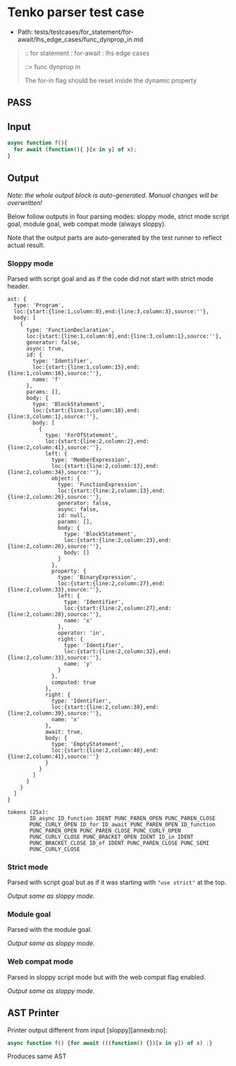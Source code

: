 # Tenko parser test case

- Path: tests/testcases/for_statement/for-await/lhs_edge_cases/func_dynprop_in.md

> :: for statement : for-await : lhs edge cases
>
> ::> func dynprop in
>
> The for-in flag should be reset inside the dynamic property

## PASS

## Input

`````js
async function f(){
  for await (function(){ }[x in y] of x);
}  
`````

## Output

_Note: the whole output block is auto-generated. Manual changes will be overwritten!_

Below follow outputs in four parsing modes: sloppy mode, strict mode script goal, module goal, web compat mode (always sloppy).

Note that the output parts are auto-generated by the test runner to reflect actual result.

### Sloppy mode

Parsed with script goal and as if the code did not start with strict mode header.

`````
ast: {
  type: 'Program',
  loc:{start:{line:1,column:0},end:{line:3,column:3},source:''},
  body: [
    {
      type: 'FunctionDeclaration',
      loc:{start:{line:1,column:0},end:{line:3,column:1},source:''},
      generator: false,
      async: true,
      id: {
        type: 'Identifier',
        loc:{start:{line:1,column:15},end:{line:1,column:16},source:''},
        name: 'f'
      },
      params: [],
      body: {
        type: 'BlockStatement',
        loc:{start:{line:1,column:18},end:{line:3,column:1},source:''},
        body: [
          {
            type: 'ForOfStatement',
            loc:{start:{line:2,column:2},end:{line:2,column:41},source:''},
            left: {
              type: 'MemberExpression',
              loc:{start:{line:2,column:13},end:{line:2,column:34},source:''},
              object: {
                type: 'FunctionExpression',
                loc:{start:{line:2,column:13},end:{line:2,column:26},source:''},
                generator: false,
                async: false,
                id: null,
                params: [],
                body: {
                  type: 'BlockStatement',
                  loc:{start:{line:2,column:23},end:{line:2,column:26},source:''},
                  body: []
                }
              },
              property: {
                type: 'BinaryExpression',
                loc:{start:{line:2,column:27},end:{line:2,column:33},source:''},
                left: {
                  type: 'Identifier',
                  loc:{start:{line:2,column:27},end:{line:2,column:28},source:''},
                  name: 'x'
                },
                operator: 'in',
                right: {
                  type: 'Identifier',
                  loc:{start:{line:2,column:32},end:{line:2,column:33},source:''},
                  name: 'y'
                }
              },
              computed: true
            },
            right: {
              type: 'Identifier',
              loc:{start:{line:2,column:38},end:{line:2,column:39},source:''},
              name: 'x'
            },
            await: true,
            body: {
              type: 'EmptyStatement',
              loc:{start:{line:2,column:40},end:{line:2,column:41},source:''}
            }
          }
        ]
      }
    }
  ]
}

tokens (25x):
       ID_async ID_function IDENT PUNC_PAREN_OPEN PUNC_PAREN_CLOSE
       PUNC_CURLY_OPEN ID_for ID_await PUNC_PAREN_OPEN ID_function
       PUNC_PAREN_OPEN PUNC_PAREN_CLOSE PUNC_CURLY_OPEN
       PUNC_CURLY_CLOSE PUNC_BRACKET_OPEN IDENT ID_in IDENT
       PUNC_BRACKET_CLOSE ID_of IDENT PUNC_PAREN_CLOSE PUNC_SEMI
       PUNC_CURLY_CLOSE
`````

### Strict mode

Parsed with script goal but as if it was starting with `"use strict"` at the top.

_Output same as sloppy mode._

### Module goal

Parsed with the module goal.

_Output same as sloppy mode._

### Web compat mode

Parsed in sloppy script mode but with the web compat flag enabled.

_Output same as sloppy mode._

## AST Printer

Printer output different from input [sloppy][annexb:no]:

````js
async function f() {for await (((function() {})[x in y]) of x) ;}
````

Produces same AST
